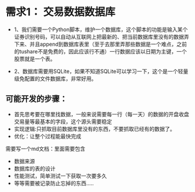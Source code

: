 

# 需求1： 交易数据数据库

* 1、我们需要一个Python脚本，维护一个数据库，这个脚本的功能是输入某个证券识别号码，可以自动从互联网上把最新的、把当前数据库里没有的数据弄下来、并且append到数据库表里（至于去那里弄那些数据是一个难点，之前的tushare不是免费的，因此应该行不通）一行数据应该以日期为主键，一个股票就是一个表。 

* 2、数据库需要用SQLite，如果不知道SQLite可以学习一下，这个是一个轻量级免配置的文件数据库，非常好用。

## 可能开发的步骤：
* 首先思考要在哪里找数据，一般来说需要每一行（每一天）的数据的开盘收盘交易量等最基本的字段，这个源头需要稳定
* 实现逻辑:只抓取目前数据库里没有的东西，不要抓取已经有的数据了。
* 优化：让整个过程能最快完成



需要写一个md文档：里面需要包含

* 数据来源
* 数据库的表的设计
* 性能测试，简单测试一下获取一次要多久
* 等等需要被记录防止忘掉的东西.....


